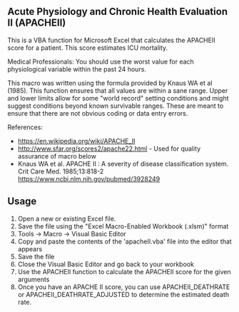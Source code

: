 ## Acute Physiology and Chronic Health Evaluation II (APACHEII)

This is a VBA function for Microsoft Excel that calculates the APACHEII score for a patient. This score estimates ICU mortality.

Medical Professionals: You should use the worst value for each physiological variable within the past 24 hours.

This macro was written using the formula provided by Knaus WA et al (1985).
This function ensures that all values are within a sane range. Upper and lower limits allow for some "world record" setting conditions
and might suggest conditions beyond known survivable ranges. These are meant to ensure that there are not obvious coding or data entry errors.

References:
* https://en.wikipedia.org/wiki/APACHE_II
* http://www.sfar.org/scores2/apache22.html - Used for quality assurance of macro below
* Knaus WA et al. APACHE II : A severity of disease classification system. Crit Care Med. 1985;13:818-2 https://www.ncbi.nlm.nih.gov/pubmed/3928249


## Usage

1. Open a new or existing Excel file.
2. Save the file using the "Excel Macro-Enabled Workbook (.xlsm)" format
3. Tools -> Macro -> Visual Basic Editor
4. Copy and paste the contents of the 'apacheII.vba' file into the editor that appears
5. Save the file
6. Close the Visual Basic Editor and go back to your workbook
7. Use the APACHEII function to calculate the APACHEII score for the given arguments
8. Once you have an APACHE II score, you can use APACHEII_DEATHRATE or APACHEII_DEATHRATE_ADJUSTED to determine the estimated death rate.

